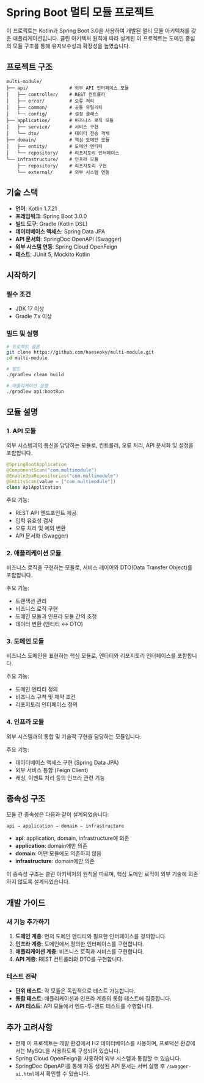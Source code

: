 # Spring Boot 멀티 모듈 프로젝트

이 프로젝트는 Kotlin과 Spring Boot 3.0을 사용하여 개발된 멀티 모듈 아키텍처를 갖춘 애플리케이션입니다. 클린 아키텍처 원칙에 따라 설계된 이 프로젝트는 도메인 중심의 모듈 구조를 통해 유지보수성과 확장성을 높였습니다.

## 프로젝트 구조

```
multi-module/
├── api/               # 외부 API 인터페이스 모듈
│   ├── controller/    # REST 컨트롤러
│   ├── error/         # 오류 처리
│   ├── common/        # 공통 유틸리티
│   └── config/        # 설정 클래스
├── application/       # 비즈니스 로직 모듈
│   ├── service/       # 서비스 구현
│   └── dto/           # 데이터 전송 객체
├── domain/            # 핵심 도메인 모듈
│   ├── entity/        # 도메인 엔티티
│   └── repository/    # 리포지토리 인터페이스
└── infrastructure/    # 인프라 모듈
    ├── repository/    # 리포지토리 구현
    └── external/      # 외부 시스템 연동
```

## 기술 스택

- **언어**: Kotlin 1.7.21
- **프레임워크**: Spring Boot 3.0.0
- **빌드 도구**: Gradle (Kotlin DSL)
- **데이터베이스 액세스**: Spring Data JPA
- **API 문서화**: SpringDoc OpenAPI (Swagger)
- **외부 시스템 연동**: Spring Cloud OpenFeign
- **테스트**: JUnit 5, Mockito Kotlin

## 시작하기

### 필수 조건

- JDK 17 이상
- Gradle 7.x 이상

### 빌드 및 실행

```bash
# 프로젝트 클론
git clone https://github.com/haeseoky/multi-module.git
cd multi-module

# 빌드
./gradlew clean build

# 애플리케이션 실행
./gradlew api:bootRun
```

## 모듈 설명

### 1. API 모듈

외부 시스템과의 통신을 담당하는 모듈로, 컨트롤러, 오류 처리, API 문서화 및 설정을 포함합니다.

```kotlin
@SpringBootApplication
@ComponentScan("com.multimodule")
@EnableJpaRepositories("com.multimodule")
@EntityScan(value = ["com.multimodule"])
class ApiApplication
```

주요 기능:
- REST API 엔드포인트 제공
- 입력 유효성 검사
- 오류 처리 및 예외 변환
- API 문서화 (Swagger)

### 2. 애플리케이션 모듈

비즈니스 로직을 구현하는 모듈로, 서비스 레이어와 DTO(Data Transfer Object)를 포함합니다.

주요 기능:
- 트랜잭션 관리
- 비즈니스 로직 구현
- 도메인 모듈과 인프라 모듈 간의 조정
- 데이터 변환 (엔티티 ↔ DTO)

### 3. 도메인 모듈

비즈니스 도메인을 표현하는 핵심 모듈로, 엔티티와 리포지토리 인터페이스를 포함합니다.

주요 기능:
- 도메인 엔티티 정의
- 비즈니스 규칙 및 제약 조건
- 리포지토리 인터페이스 정의

### 4. 인프라 모듈

외부 시스템과의 통합 및 기술적 구현을 담당하는 모듈입니다.

주요 기능:
- 데이터베이스 액세스 구현 (Spring Data JPA)
- 외부 서비스 통합 (Feign Client)
- 캐싱, 이벤트 처리 등의 인프라 관련 기능

## 종속성 구조

모듈 간 종속성은 다음과 같이 설계되었습니다:

```
api → application → domain ← infrastructure
```

- **api**: application, domain, infrastructure에 의존
- **application**: domain에만 의존
- **domain**: 어떤 모듈에도 의존하지 않음
- **infrastructure**: domain에만 의존

이 종속성 구조는 클린 아키텍처의 원칙을 따르며, 핵심 도메인 로직이 외부 기술에 의존하지 않도록 설계되었습니다.

## 개발 가이드

### 새 기능 추가하기

1. **도메인 계층**: 먼저 도메인 엔티티와 필요한 인터페이스를 정의합니다.
2. **인프라 계층**: 도메인에서 정의한 인터페이스를 구현합니다.
3. **애플리케이션 계층**: 비즈니스 로직과 서비스를 구현합니다.
4. **API 계층**: REST 컨트롤러와 DTO를 구현합니다.

### 테스트 전략

- **단위 테스트**: 각 모듈은 독립적으로 테스트 가능합니다.
- **통합 테스트**: 애플리케이션과 인프라 계층의 통합 테스트에 집중합니다.
- **API 테스트**: API 모듈에서 엔드-투-엔드 테스트를 수행합니다.

## 추가 고려사항

- 현재 이 프로젝트는 개발 환경에서 H2 데이터베이스를 사용하며, 프로덕션 환경에서는 MySQL을 사용하도록 구성되어 있습니다.
- Spring Cloud OpenFeign을 사용하여 외부 시스템과 통합할 수 있습니다.
- SpringDoc OpenAPI를 통해 자동 생성된 API 문서는 서버 실행 후 `/swagger-ui.html`에서 확인할 수 있습니다.
